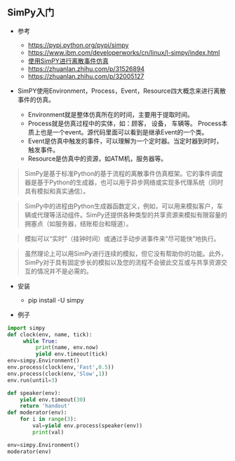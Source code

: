 ## SimPy入门
- 参考
    - https://pypi.python.org/pypi/simpy
    - https://www.ibm.com/developerworks/cn/linux/l-simpy/index.html
    - [使用SimPY进行离散事件仿真](http://blog.csdn.net/bibade123/article/details/78388898)
    - https://zhuanlan.zhihu.com/p/31526894
    - https://zhuanlan.zhihu.com/p/32005127
    
- SimPY使用Environment，Process，Event，Resource四大概念来进行离散事件的仿真。
    - Environment就是整体仿真所在的时间，主要用于提取时间。 
    - Process就是仿真过程中的实体，如：顾客， 设备， 车辆等。 Process本质上也是一个event。源代码里面可以看到是继承Event的一个类。 
    - Event是仿真中触发的事件，可以理解为一个定时器。当定时器到时时，触发事件。 
    - Resource是仿真中的资源，如ATM机，服务器等。
    
    
>SimPy是基于标准Python的基于流程的离散事件仿真框架。它的事件调度器是基于Python的生成器，也可以用于异步网络或实现多代理系统（同时具有模拟和真实通信）。

>SimPy中的进程由Python生成器函数定义，例如，可以用来模拟客户，车辆或代理等活动组件。SimPy还提供各种类型的共享资源来模拟有限容量的拥塞点（如服务器，结账柜台和隧道）。

>模拟可以“实时”（挂钟时间）或通过手动步进事件来“尽可能快”地执行。

>虽然理论上可以用SimPy进行连续的模拟，但它没有帮助你的功能。此外，SimPy对于具有固定步长的模拟以及您的流程不会彼此交互或与共享资源交互的情况并不是必需的。

- 安装
    - pip install -U simpy
    
- 例子
```python
import simpy
def clock(env, name, tick):
     while True:
         print(name, env.now)
         yield env.timeout(tick)
env=simpy.Environment()
env.process(clock(env,'Fast',0.5))
env.process(clock(env,'Slow',1))
env.run(until=3)
```    
```python
def speaker(env):
    yield env.timeout(30)
    return 'handout'
def moderator(env):
    for i in range(3):
        val=yield env.process(speaker(env))
        print(val)

env=simpy.Environment()
moderator(env)
```